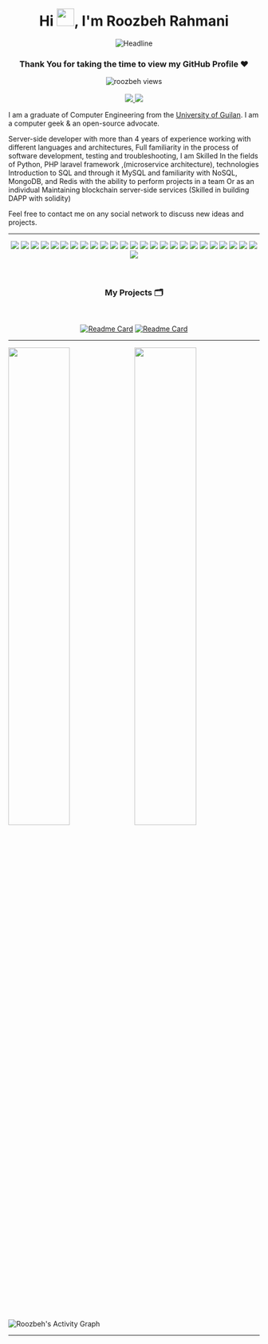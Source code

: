 <h1 align="center">
    <b>Hi <img src="https://media.giphy.com/media/hvRJCLFzcasrR4ia7z/giphy.gif" width="35">, I'm Roozbeh Rahmani</b>

</h1>

<div align=center>
    <img src="https://readme-typing-svg.herokuapp.com?color=d1a01f&size=32&center=true&vCenter=true&width=600&height=50&lines=Blockchain+Engineer;Full-Stack+Developer;Problem+Solver;Open-Source+Enthusiast" alt="Headline" />
</div>


<div align="center"> 

### Thank You for taking the time to view my GitHub Profile :heart:

</div>

<div align="center">
    <img src="https://badgify.thex.solutions/api/counter/github/profile/imroozbeh" alt="roozbeh views" /> 
    </br>
    </br>    
<a href="https://www.linkedin.com/in/rozbe777/">
      		<img src="https://badgify.thex.solutions/api/badge/link?title=Roozbeh%20Rahmani&icon=linkedin&size=s&bg=0072b1" />
    </a>
	    <a href="https://imroozbeh.github.io">
      		<img src="https://badgify.thex.solutions/api/badge/link?title=My%20CV&icon=file&size=s&bg=lavender&color=white" />
    </a>
</div>

I am a graduate of Computer Engineering from the [University of Guilan](https://guilan.ac.ir/en/home). I am a computer geek & an open-source advocate.
</br>

Server-side developer with more than 4 years of experience working with different languages and architectures,
Full familiarity in the process of software development, testing and troubleshooting,
I am Skilled In the fields of Python, PHP laravel framework ,(microservice architecture), technologies Introduction to SQL and through it MySQL and familiarity with NoSQL, MongoDB, and Redis with the ability to perform projects in a team Or as an individual
Maintaining blockchain server-side services (Skilled in building DAPP with solidity)
</br>

Feel free to contact me on any social network to discuss new ideas and projects.




-----

<div align="center">
    <img src="https://img.shields.io/badge/-Blockchain-e38215?style=for-the-badge&logo=bitcoin&logoColor=e38215&labelColor=282828">
    <img src="https://img.shields.io/badge/-Solidity-363636?style=for-the-badge&logo=Solidity&logoColor=363636&labelColor=282828">
    <img src="https://img.shields.io/badge/-Web3.js-F16822?style=for-the-badge&logo=Web3.js&logoColor=F16822&labelColor=282828">
    <img src="https://img.shields.io/badge/-Mocha-8D6748?style=for-the-badge&logo=Mocha&logoColor=8D6748&labelColor=282828">
    <img src="https://img.shields.io/badge/-DevOps-00baba?style=for-the-badge&logo=dev.to&logoColor=00baba&labelColor=282828">
    <img src="https://img.shields.io/badge/-Docker-2496ed?style=for-the-badge&logo=Docker&logoColor=2496ed&labelColor=282828">
    <img src="https://img.shields.io/badge/-Kubernetes-326CE5?style=for-the-badge&logo=kubernetes&logoColor=326CE5&labelColor=282828">
    <img src="https://img.shields.io/badge/-Linux-FCC624?style=for-the-badge&logo=Linux&logoColor=FCC624&labelColor=282828">
    <img src="https://img.shields.io/badge/-PHP-777BB4?style=for-the-badge&logo=PHP&logoColor=777BB4&labelColor=282828">
    <img src="https://img.shields.io/badge/-Laravel-FF2D20?style=for-the-badge&logo=Laravel&logoColor=FF2D20&labelColor=282828">
    <img src="https://img.shields.io/badge/-LUMEN-E74430?style=for-the-badge&logo=lumen&logoColor=E74430&labelColor=282828">
    <img src="https://img.shields.io/badge/-MySQL-4479A1?style=for-the-badge&logo=MySQL&logoColor=4479A1&labelColor=282828">
    <img src="https://img.shields.io/badge/-MongoDB-47A248?style=for-the-badge&logo=MongoDB&logoColor=47A248&labelColor=282828">
    <img src="https://img.shields.io/badge/-PostgreSQL-4169E1?style=for-the-badge&logo=PostgreSQL&logoColor=4169E1&labelColor=282828">
    <img src="https://img.shields.io/badge/-Redis-DC382D?style=for-the-badge&logo=Redis&logoColor=DC382D&labelColor=282828">
    <img src="https://img.shields.io/badge/-RabbitMQ-ff6600?style=for-the-badge&logo=RabbitMQ&logoColor=ff6600&labelColor=282828">
    <img src="https://img.shields.io/badge/-Elasticsearch-005571?style=for-the-badge&logo=Elasticsearch&logoColor=005571&labelColor=282828">
    <img src="https://img.shields.io/badge/-Ansible-EE0000?style=for-the-badge&logo=Ansible&logoColor=EE0000&labelColor=282828">
    <img src="https://img.shields.io/badge/-JavaScript-F7DF1E?style=for-the-badge&logo=JavaScript&logoColor=F7DF1E&labelColor=282828">
    <img src="https://img.shields.io/badge/-React.JS-61DAFB?style=for-the-badge&logo=React&logoColor=61DAFB&labelColor=282828">
    <img src="https://img.shields.io/badge/-Vue.JS-4FC08D?style=for-the-badge&logo=Vue.JS&logoColor=4FC08D&labelColor=282828">
    <img src="https://img.shields.io/badge/-Tailwindcss-06B6D4?style=for-the-badge&logo=tailwindcss&logoColor=06B6D4&labelColor=282828">
    <img src="https://img.shields.io/badge/-CSS-1572B6?style=for-the-badge&logo=css3&logoColor=1572B6&labelColor=282828">
    <img src="https://img.shields.io/badge/-HTML-E34F26?style=for-the-badge&logo=html5&logoColor=E34F26&labelColor=282828">
    <img src="https://img.shields.io/badge/-Git-F05032?style=for-the-badge&logo=Git&logoColor=F05032&labelColor=282828">
    <img src="https://img.shields.io/badge/-Trello-0052CC?style=for-the-badge&logo=Trello&logoColor=0052CC&labelColor=282828">

</div>
<br>
<br>
<div align="center">
    <h3>My Projects 🗂</h3>
    <br/>

[![Readme Card](https://github-readme-stats.vercel.app/api/pin/?username=imroozbeh&repo=qr-payment-demo&theme=slateorange&hide_border=true)](https://github.com/imroozbeh/qr-payment-demo)
[![Readme Card](https://github-readme-stats.vercel.app/api/pin/?username=imroozbeh&repo=laravelTestWebSocket&theme=slateorange&hide_border=true)](https://github.com/imroozbeh/laravelTestWebSocket)



</div>

------

<p>
    <img width="49.5%" src="https://github-readme-stats.vercel.app/api?username=imroozbeh&show_icons=true&theme=gruvbox&hide_border=true" />
    <img width="49.5%" src="https://github-readme-streak-stats.herokuapp.com/?user=imroozbeh&theme=gruvbox&hide_border=true" />
</p>

![Roozbeh's Activity Graph](https://activity-graph.herokuapp.com/graph?username=imroozbeh&custom_title=Roozbeh%20Rahmani's%20Contribution%20Graph&theme=gruvbox&bg_color=282828&hide_border=true&line=d1a01f&point=c58545)

------

